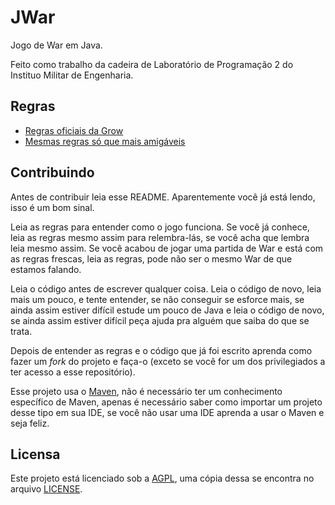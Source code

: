 # JWar

Jogo de War em Java.

Feito como trabalho da cadeira de Laboratório de Programação 2 do Instituo Militar de Engenharia.

## Regras

- [Regras oficiais da Grow](http://www.grow.com.br/uploads/p185601alh15441mm1q3q1mjn1j011.pdf)
- [Mesmas regras só que mais amigáveis](http://regras.net/jogo-war/)

## Contribuindo

Antes de contribuir leia esse README. Aparentemente você já está lendo, isso é um bom sinal.

Leia as regras para entender como o jogo funciona. Se você já conhece, leia as regras mesmo assim
para relembra-lás, se você acha que lembra leia mesmo assim. Se você acabou de jogar uma partida de
War e está com as regras frescas, leia as regras, pode não ser o mesmo War de que estamos falando.

Leia o código antes de escrever qualquer coisa. Leia o código de novo, leia mais um pouco, e
tente entender, se não conseguir se esforce mais, se ainda assim estiver difícil estude um pouco
de Java e leia o código de novo, se ainda assim estiver difícil peça ajuda pra alguém que saiba do
que se trata.

Depois de entender as regras e o código que já foi escrito aprenda como fazer um _fork_ do projeto
e faça-o (exceto se você for um dos privilegiados a ter acesso a esse repositório).

Esse projeto usa o [Maven](http://maven.apache.org/), não é necessário ter um conhecimento específico
de Maven, apenas é necessário saber como importar um projeto desse tipo em sua IDE, se você não usar
uma IDE aprenda a usar o Maven e seja feliz.

## Licensa

Este projeto está licenciado sob a [AGPL](http://www.gnu.org/licenses/agpl-3.0.html), uma cópia dessa
se encontra no arquivo [LICENSE](LICENSE).
